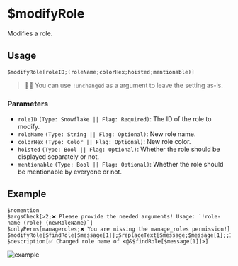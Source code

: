 # $modifyRole
Modifies a role.

## Usage
```
$modifyRole[roleID;(roleName;colorHex;hoisted;mentionable)]
```
> 🧙‍♂️ You can use `!unchanged` as a argument to leave the setting as-is.

### Parameters 
- `roleID` `(Type: Snowflake || Flag: Required)`: The ID of the role to modify.
- `roleName` `(Type: String || Flag: Optional)`: New role name.
- `colorHex` `(Type: Color || Flag: Optional)`: New role color.
- `hoisted` `(Type: Bool || Flag: Optional)`: Whether the role should be displayed separately or not.
- `mentionable` `(Type: Bool || Flag: Optional)`: Whether the role should be mentionable by everyone or not.

## Example
```
$nomention
$argsCheck[>2;❌ Please provide the needed arguments! Usage: `!role-name (role) (newRoleName)`]
$onlyPerms[manageroles;❌ You are missing the manage_roles permission!]
$modifyRole[$findRole[$message[1]];$replaceText[$message;$message[1];;1];!unchanged;!unchanged;!unchanged]
$description[✅ Changed role name of <@&$findRole[$message[1]]>]
```

![example](https://user-images.githubusercontent.com/69215413/123530371-771a9980-d6c7-11eb-987d-c4ba3bb40bd1.png)
